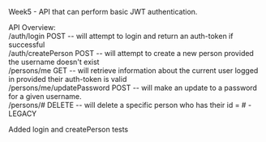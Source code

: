 Week5 - API that can perform basic JWT authentication.


API Overview:<br> 
/auth/login POST -- will attempt to login and return an auth-token if successful<br>
/auth/createPerson POST -- will attempt to create a new person provided the username doesn't exist<br> 
/persons/me GET -- will retrieve information about the current user logged in provided their auth-token is valid<br>
/persons/me/updatePassword POST -- will make an update to a password for a given username.<br>
/persons/# DELETE -- will delete a specific person who has their id = # - LEGACY<br> 

Added login and createPerson tests<br>